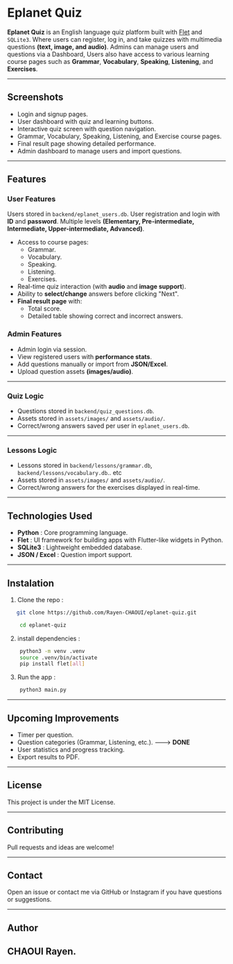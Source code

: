 # Eplanet Quiz

**Eplanet Quiz** is an English language quiz platform built with [Flet](https://flet.dev/) and `SQLite3`. Where users can register, log in, and take quizzes with multimedia questions **(text, image, and audio)**. Admins can manage users and questions via a Dashboard, Users also have access to various learning course pages such as **Grammar**, **Vocabulary**, **Speaking**, **Listening**, and **Exercises**.

--- 

## Screenshots

- Login and signup pages.
- User dashboard with quiz and learning buttons.
- Interactive quiz screen with question navigation.
- Grammar, Vocabulary, Speaking, Listening, and Exercise course pages.
- Final result page showing detailed performance.
- Admin dashboard to manage users and import questions.

--- 

## Features

### User Features
Users stored in `backend/eplanet_users.db`.
User registration and login with **ID** and **password**.
Multiple levels **(Elementary, Pre-intermediate, Intermediate, Upper-intermediate, Advanced)**.
- Access to course pages:
    - Grammar.
    - Vocabulary.
    - Speaking.
    - Listening.
    - Exercises.
- Real-time quiz interaction (with **audio** and **image support**).
- Ability to **select/change** answers before clicking "Next".
- **Final result page** with:
    - Total score.
    - Detailed table showing correct and incorrect answers.

### Admin Features
- Admin login via session.
- View registered users with **performance stats**.
- Add questions manually or import from **JSON/Excel**.
- Upload question assets **(images/audio)**.

---

### Quiz Logic
- Questions stored in `backend/quiz_questions.db`.
- Assets stored in `assets/images/` and `assets/audio/`.
- Correct/wrong answers saved per user in `eplanet_users.db`.

---

### Lessons Logic
- Lessons stored in `backend/lessons/grammar.db`,  `backend/lessons/vocabulary.db`.. etc
- Assets stored in `assets/images/` and `assets/audio/`.
- Correct/wrong answers for the exercises displayed in real-time.

---

## Technologies Used

- **Python** : Core programming language.
- **Flet** : UI framework for building apps with Flutter-like widgets in Python.
-  **SQLite3** : Lightweight embedded database. 
- **JSON / Excel** : Question import support.

---

## Instalation 

1. Clone the repo : 

```bash
   git clone https://github.com/Rayen-CHAOUI/eplanet-quiz.git
```
```bash
    cd eplanet-quiz
```

2. install dependencies : 

```bash
    python3 -m venv .venv
    source .venv/bin/activate
    pip install flet[all] 
```

3. Run the app : 

```bash
    python3 main.py
```

---

##  Upcoming Improvements

- Timer per question.
- Question categories (Grammar, Listening, etc.). ---> **DONE**
- User statistics and progress tracking.
- Export results to PDF.

--- 

## License
This project is under the MIT License.

--- 

## Contributing
Pull requests and ideas are welcome!

---

## Contact
Open an issue or contact me via GitHub or Instagram if you have questions or suggestions.

---

## Author
CHAOUI Rayen.
---